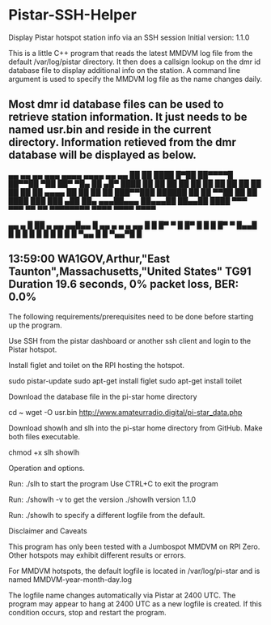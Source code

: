 # Pistar-SSH-Helper
Display Pistar hotspot station info via an SSH session
Initial version: 1.1.0

This is a little C++ program that reads the latest MMDVM log
file from the default /var/log/pistar directory. It then
does a callsign lookup on the dmr id database file to
display additional info on the station. A command line
argument is used to specify the MMDVM log file as the
name changes daily.

Most dmr id database files can be used to retrieve station
information. It just needs to be named usr.bin and reside
in the current directory. Information retieved from the
dmr database will be displayed as below.
---------------------------------------------------------------------------
▄▄      ▄▄    ▄▄       ▄▄▄        ▄▄▄▄     ▄▄▄▄    ▄▄    ▄▄
██      ██   ████     █▀██      ██▀▀▀▀█   ██▀▀██   ▀██  ██▀
▀█▄ ██ ▄█▀   ████       ██     ██        ██    ██   ██  ██
 ██ ██ ██   ██  ██      ██     ██  ▄▄▄▄  ██    ██   ██  ██
 ███▀▀███   ██████      ██     ██  ▀▀██  ██    ██    ████
 ███  ███  ▄██  ██▄  ▄▄▄██▄▄▄   ██▄▄▄██   ██▄▄██     ████
 ▀▀▀  ▀▀▀  ▀▀    ▀▀  ▀▀▀▀▀▀▀▀     ▀▀▀▀     ▀▀▀▀      ▀▀▀▀



   ▄▄            ▄    █
   ██    ▄ ▄▄  ▄▄█▄▄  █ ▄▄   ▄   ▄   ▄ ▄▄
  █  █   █▀  ▀   █    █▀  █  █   █   █▀  ▀
  █▄▄█   █       █    █   █  █   █   █
 █    █  █       ▀▄▄  █   █  ▀▄▄▀█   █

13:59:00 WA1GOV,Arthur,"East Taunton",Massachusetts,"United States" TG91
         Duration  19.6 seconds, 0% packet loss, BER: 0.0%
---------------------------------------------------------------------------
The following requirements/prerequisites need to be done before
starting up the program.

Use SSH from the pistar dashboard or another ssh client and login
to the Pistar hotspot.

Install figlet and toilet on the RPI hosting the hotspot.

sudo pistar-update
sudo apt-get install figlet
sudo apt-get install toilet

Download the database file in the pi-star home directory

cd ~
wget -O usr.bin http://www.amateurradio.digital/pi-star_data.php

Download showlh and slh into the pi-star home directory from GitHub.
Make both files executable.

chmod +x slh showlh

Operation and options.

Run: ./slh to start the program
Use CTRL+C to exit the program

Run: ./showlh -v to get the version
./showlh version 1.1.0

Run: ./showlh <logfile name>
to specify a different logfile from the default.

Disclaimer and Caveats

This program has only been tested with a Jumbospot MMDVM on RPI Zero.
Other hotspots may exhibit different results or errors.

For MMDVM hotspots, the default logfile is located in /var/log/pi-star and is named
MMDVM-year-month-day.log

The logfile name changes automatically via Pistar at 2400 UTC.
The program may appear to hang at 2400 UTC as a new logfile is created.
If this condition occurs, stop and restart the program.


